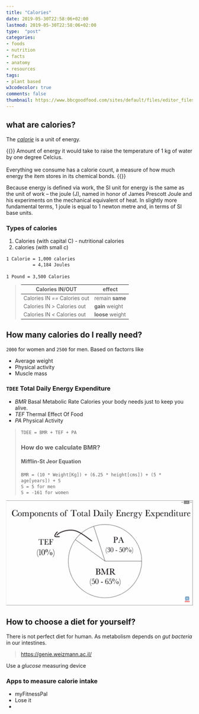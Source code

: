 ```yaml
---
title: "Calories"
date: 2019-05-30T22:58:06+02:00
lastmod: 2019-05-30T22:58:06+02:00
type:  "post"
categories:
- foods
- nutrition
- facts
- anatomy
- resources
tags:
- plant based
w3codecolor: true
comments: false
thumbnail: https://www.bbcgoodfood.com/sites/default/files/editor_files/2017/11/plant-based-diet-guide-main-image-700-350.jpg
---
```


## what are calories?
The [*calorie*](https://en.wikipedia.org/wiki/Calorie) is a unit of energy.

{{<info title="Calorie">}}
Amount of energy it would take to raise the temperature of 1 kg of water by
one degree Celcius.
</br></br>
Everything we consume has a calorie count, a measure of how much energy the
item stores in its chemical bonds. 
{{</info>}}

Because energy is defined via work, the SI unit for energy is the same as the unit of work – the joule (J), named in honor of James Prescott Joule and his experiments on the mechanical equivalent of heat. In slightly more fundamental terms, 1 joule is equal to 1 newton metre and, in terms of SI base units.

### Types of calories

1. Calories (with capital C) - nutritional calories
2. calories (with small c)

```
1 Calorie = 1,000 calories
          = 4,184 Joules

1 Pound = 3,500 Calories
```

> Calories IN/OUT | effect
> ---------------|-----------
> Calories IN *==* Calories out | remain **same**
> Calories IN *>* Calories out | **gain** weight
> Calories IN *<* Calories out | **loose** weight



## How many calories do I really need?

`2000` for women and `2500` for men. Based on factorrs like

* Average weight
* Physical activity
* Muscle mass

### `TDEE` Total Daily Energy Expenditure

* *BMR* Basal Metabolic Rate
   Calories your body needs just to keep you alive.
* *TEF* Thermal Effect Of Food
* *PA* Physical Activity
     
> 
> `TDEE = BMR + TEF + PA`
> 
> ### How do we calculate BMR?
> 
> #### Mifflin-St Jeor Equation
> ```
> BMR = (10 * Weight[Kg]) + (6.25 * height[cms]) + (5 * age[years]) + S
> S = 5 for men
> S = -161 for women
> ```

![Calories requirnment for functions](percentage.png)

## How to choose a diet for yourself?

There is not perfect diet for human. As metabolism depends on *gut bacteria*
in our intestines.

> https://genie.weizmann.ac.il/

Use a *glucose* measuring device

### Apps to measure calorie intake

* myFitnessPal
* Lose it
* 